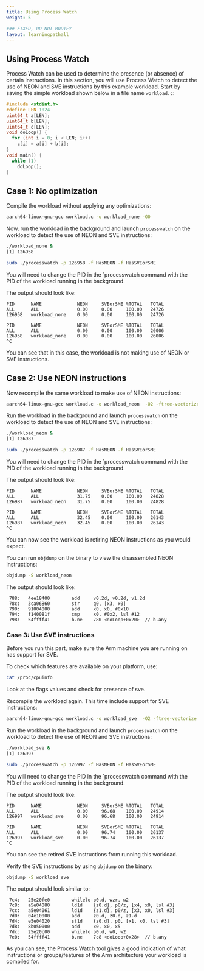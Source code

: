 ```yaml
---
title: Using Process Watch
weight: 5

### FIXED, DO NOT MODIFY
layout: learningpathall
---
```


## Using Process Watch
Process Watch can be used to determine the presence (or absence) of certain instructions. In this section, you will use Process Watch to detect the use of NEON and SVE instructions by this example workload. Start by saving the simple workload shown below in a file name `workload.c`:
```C
#include <stdint.h>
#define LEN 1024
uint64_t a[LEN];
uint64_t b[LEN];
uint64_t c[LEN]; 
void doLoop() {
  for (int i = 0; i < LEN; i++)
    c[i] = a[i] + b[i];
}
void main() {
  while (1)
    doLoop();
}
```
## Case 1: No optimization
Compile the workload without applying any optimizations:

```bash
aarch64-linux-gnu-gcc workload.c -o workload_none -O0
```
Now, run the workload in the background and launch `processwatch` on the workload to detect the use of NEON and SVE instructions:
```bash
./workload_none &
[1] 126958

sudo ./processwatch -p 126958 -f HasNEON -f HasSVEorSME
```
You will need to change the PID in the `processwatch command with the PID of the workload running in the background.

The output should look like:
```output
PID      NAME             NEON     SVEorSME %TOTAL   TOTAL
ALL      ALL              0.00     0.00     100.00   24726
126958   workload_none    0.00     0.00     100.00   24726

PID      NAME             NEON     SVEorSME %TOTAL   TOTAL
ALL      ALL              0.00     0.00     100.00   26006
126958   workload_none    0.00     0.00     100.00   26006
^C
```

You can see that in this case, the workload is not making use of NEON or SVE instructions.

## Case 2: Use NEON instructions
Now recompile the same workload to make use of NEON instructions:

```bash
aarch64-linux-gnu-gcc workload.c -o workload_neon  -O2 -ftree-vectorize -march=armv8.6-a
```
Run the workload in the background and launch `processwatch` on the workload to detect the use of NEON and SVE instructions:
```bash
./workload_neon &
[1] 126987

sudo ./processwatch -p 126987 -f HasNEON -f HasSVEorSME
```
You will need to change the PID in the `processwatch command with the PID of the workload running in the background.

The output should look like:
```output
PID      NAME             NEON     SVEorSME %TOTAL   TOTAL
ALL      ALL              31.75    0.00     100.00   24828
126987   workload_neon    31.75    0.00     100.00   24828

PID      NAME             NEON     SVEorSME %TOTAL   TOTAL
ALL      ALL              32.45    0.00     100.00   26143
126987   workload_neon    32.45    0.00     100.00   26143
^C
```
You can now see the workload is retiring NEON instructions as you would expect.

You can run `objdump` on the binary to view the disassembled NEON instructions:

```bash
objdump -S workload_neon
```
The output should look like:
```output
 788:   4ee18400        add     v0.2d, v0.2d, v1.2d
 78c:   3ca06860        str     q0, [x3, x0]
 790:   91004000        add     x0, x0, #0x10
 794:   f140081f        cmp     x0, #0x2, lsl #12
 798:   54ffff41        b.ne    780 <doLoop+0x20>  // b.any
 ```

### Case 3: Use SVE instructions
Before you run this part, make sure the Arm machine you are running on has support for SVE.

To check which features are available on your platform, use:
```bash
cat /proc/cpuinfo
```
Look at the flags values and check for presence of sve.

Recompile the workload again. This time include support for SVE instructions:

```bash
aarch64-linux-gnu-gcc workload.c -o workload_sve  -O2 -ftree-vectorize -march=armv8.5-a+sve
```
Run the workload in the background and launch `processwatch` on the workload to detect the use of NEON and SVE instructions:
```bash
./workload_sve &
[1] 126997

sudo ./processwatch -p 126997 -f HasNEON -f HasSVEorSME
```
You will need to change the PID in the `processwatch command with the PID of the workload running in the background.

The output should look like:
```output
PID      NAME             NEON     SVEorSME %TOTAL   TOTAL
ALL      ALL              0.00     96.68    100.00   24914
126997   workload_sve     0.00     96.68    100.00   24914

PID      NAME             NEON     SVEorSME %TOTAL   TOTAL
ALL      ALL              0.00     96.74    100.00   26137
126997   workload_sve     0.00     96.74    100.00   26137
^C
```

You can see the retired SVE instructions from running this workload.

Verify the SVE instructions by using `objdump` on the binary:

```bash
objdump -S workload_sve
```
The output should look similar to:
```output
 7c4:   25e20fe0        whilelo p0.d, wzr, w2
 7c8:   a5e04080        ld1d    {z0.d}, p0/z, [x4, x0, lsl #3]
 7cc:   a5e04061        ld1d    {z1.d}, p0/z, [x3, x0, lsl #3]
 7d0:   04e10000        add     z0.d, z0.d, z1.d
 7d4:   e5e04020        st1d    {z0.d}, p0, [x1, x0, lsl #3]
 7d8:   8b050000        add     x0, x0, x5
 7dc:   25e20c00        whilelo p0.d, w0, w2
 7e0:   54ffff41        b.ne    7c8 <doLoop+0x28>  // b.any
 ```

As you can see, the Process Watch tool gives a good indication of what instructions or groups/features of the Arm architecture your workload is compiled for.
